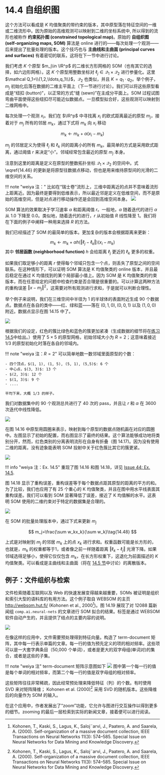 # 14.4 自组织图

这个方法可以看成是 $K$ 均值聚类的带约束的版本，其中原型落在特征空间的一维或二维流形中。因为原始的高维观测可以映射到二维的坐标系统中, 所以得到的流形也被称作 **约束拓扑图 (constrained topological map)**。原始的 **自组织图 (self-organizing maps, SOM)** 算法是 online 进行的——每次处理一个观测——后来提出了批量处理的版本。这个技巧也与 **主曲线和主曲面 (principal curves and surfaces)** 有着密切的联系，这将在下一节中进行讨论。

我们考虑 $K$ 个原型 $m_j\in \IR^p$ 的二维长方形网格的 SOM（也有其它的选择，如六边形网格）。这 $K$ 个原型用整数坐标对 $\ell_j\in\mathcal Q_1\times \mathcal Q_2$ 进行参量化。这里 $\mathcal Q_1=\\{1,2,\ldots,q_1\\}$，$\mathcal Q_2$ 也类似，并且 $K=q_1\cdot q_2$。举个例子， $m_j$ 初始化后落在数据的二维主平面上（下一节进行讨论）。我们可以将这些原型看成是“纽扣 (button)”，以正常的方式“缝 (sewn)”在主成分平面上。SOM 过程试图弯曲平面使得这些纽扣尽可能近似数据点。一旦模型拟合好，这些观测可以映射到二维网格中。

每次处理一个观测 $x_i$。我们在 $\IR^p$ 中寻找离 $x_i$ 的欧式距离最近的原型 $m_j$，接着对于 $m_j$ 所有的邻居 $m_k$，通过下式将 $m_k$ 向 $x_i$ 移动

$$
m_k\leftarrow m_k+\alpha (x_i-m_k)\tag{14.46}\label{14.46}
$$

$m_j$ 的邻居定义为使得 $\ell_j$ 和 $\ell_k$ 间的距离小的所有 $m_k$。最简单的方式是采用欧式距离，通过阈值 $r$ 来决定“小”。邻域经常包含最近的原型 $m_j$ 本身。

注意到这里的距离是定义在原型的整数拓扑坐标 $\mathcal Q_1\times \mathcal Q_2$ 的空间中。式 \eqref{14.46} 的更新是将原型往数据点移动，但也是用来维持原型间的光滑的二维空间的关系。

!!! note "weiya 注："
    比如在“瑞士卷”流形上，三维中距离近的点并不意味着流形上距离近。因为最终是要得到低维表示，所以最近邻是定义在低维空间，而不是原始的高维空间，但是对点进行移动操作还是会回到高维空间本身。
    ![](../img/14/swiss_roll.png)


SOM 算法的效果取决于学习速率 $\alpha$ 和距离阈值 $r$。一般地，$\alpha$ 随着迭代的进行 $\alpha$ 从 1.0 下降至 0.0。类似地，随着迭代的进行，$r$ 从初始值 $R$ 线性降至 1。我们将在下面的例子中阐释一种用来选择 $R$ 的方法。

我们已经描述了 SOM 的最简单的版本。更加复杂的版本会根据距离来更新：

$$
m_k\leftarrow m_k + \alpha h(\Vert \ell_j-\ell_k\Vert)(x_i-m_k)\tag{14.47}
$$
其中 **邻居函数 (neighborhood function)** $h$ 会给距离 $\ell_j$ 更近的 $\ell_k$ 更多的权重。

如果我们取足够小的距离 $r$ 使得每个邻域只包含一个点，则丢失了原型之间的空间联系。在这种情形下，可以证明 SOM 算法是 K 均值聚类的 online 版本，并且最后稳定在通过 K 均值找到的某个局部最小值上。因为 SOM 是 K 均值聚类的约束版本，而在任意给定的问题中检查约束是否合理是很重要的。可以计算这两种方法的重构误差 $\Vert x-m_j\Vert^2$，这需要对所有观测进行求和，于是就可以判断合理性。

举个例子来说明，我们在三维空间中半径为 1 的半球体的表面附近生成 90 个数据点。数据点在各自的类中——红、绿和蓝——落在 $(0,1,0),(0,0,1)$ 以及 $(1,0,0)$ 附近。数据点显示在图 14.15 中了。

![](../img/14/fig14.15.png)

根据我们的设定，红色的簇比绿色和蓝色的簇更加紧凑（生成数据的细节将在[练习 14.5](https://github.com/szcf-weiya/ESL-CN/issues/44)中给出。）使用了 $5\times 5$ 的原型网格，初始邻域大小为 $R=2$；这意味着接近 1/3 的原型初始化时落在各自的邻域内。

!!! note "weiya 注：$R = 2$"
    可以简单地数一数邻域里面原型的个数：

    - 四个顶点，$(1, 1), (1, 5), (5, 1), (5,5)$: 6 个
    - 中心点，$(3, 3)$: 13 个
    - $(2, 3)$: 12 个
    - $(1, 3)$: 9 个
    - ....

    平均下来，大概 1/3 的样子。

我们对数据集中的 90 个观测总共进行了 40 次的 pass，并且让 $r$ 和 $\alpha$ 在 3600 次迭代中线性降低。

![](../img/14/fig14.16.png)


在图 14.16 中原型用圆圈来表示，映射到每个原型的数据点随机画在对应的圆圈中。左图显示了初始的配置，而右图显示了最终的结果。这个算法能够成功地将类别分开，然而，红色类别的分离表明流形在自身有折叠（图 14.17)。因为没有使用二维的距离，没有迹象能表明 SOM 投射中关于红色簇比其它的簇更紧。

![](../img/14/fig14.17.png)

!!! info "weiya 注：Ex. 14.5"
    重现了图 14.16 和图 14.18，详见 [Issue 44: Ex. 14.5](https://github.com/szcf-weiya/ESL-CN/issues/44).

图 14.18 显示了重构误差，重构误差等于每个数据点距其原型的距离的平方的和。为了比较，我们也应用了有 25 个重心的 K 均值聚类，并且在图中用水平线表面其重构误差。我们可以看到 SOM 显著降低了误差，接近了 K 均值解的水平。这表明 SOM 使用的二维约束对于特定的数据集是合理的。

![](../img/14/fig14.18.png)

在 SOM 的批量处理版本中，通过下式来更新 $m_j$

$$
m_j=\frac{\sum w_kx_k}{\sum w_k}\tag{14.48}
$$

上式是对映射到 $m_j$ 的邻居 $m_k$ 上的点 $x_k$ 进行求和。权重函数可能是长方形的，也就是，$m_k$ 的权重都等于1，或者像之前一样随着距离 $\Vert \ell_k-\ell_j\Vert$ 光滑下降。如果邻域选得足够小，使得它仅仅包含 $m_k$，在长方形权重下，这退化为前面描述的 $K$ 均值聚类。可以看成是主曲线和主曲面（将在 [14.5 节](14.5-Principal-Components-Curves-and-Surfaces/index.html)中讨论）的离散版本。

## 例子：文件组织与检索

文件检索随着互联网以及 Web 的快速发展变得越来越重要，SOMs 被证明是组织和索引大型的语料库的有用方法。这个例子取自 WEBSOM 的主页 http://websom.hut.fi/ (Kohonen et al., 2000[^1])。图 14.19 展现了对 12088 篇新闻组 `comp.ai.neural-nets` 的文章进行 SOM 拟合的结果。标签是通过 WEBSOM 软件自动产生的，并且提供了结点的主要内容的说明。

![](../img/14/fig14.19.png)

在像这样的应用中，文件需要预处理得到特征向量。构造了 term-document 矩阵，其中每一行表示单篇的文章。每一行的值为预先定义的项的相对频率。这些项可以是一大套字典条目（50,000 个单词），或者是更大的双字母组(单词对)的集合，或者是这些的子集。

!!! note "weiya 注"
    term-document 矩阵示意图如下
    ![](../img/14/dtm1.png)
    图中第一个每一行的值是每个单词的相对频率，而第二个每一行的值是双字母组的相对频率。

这些矩阵往往非常稀疏，因此经常预处理来降低特征（列）的个数。有时使用 SVD 来对矩阵降维； Kohonen et al. (2000)[^1] 采用 SVD 的随机版本。这些降维后的向量作为 SOM 的输入。

在这个应用中，作者发展出了“zoom”功能，它允许与图进行交互操作以得到更多的细节。zooming 的最后一层检索到实际的新闻文章，接着便可以进行阅读。

[^1]: Kohonen, T., Kaski, S., Lagus, K., Saloj¨arvi, J., Paatero, A. and Saarela, A. (2000). Self-organization of a massive document collection, IEEE Transactions on Neural Networks 11(3): 574–585. Special Issue on Neural Networks for Data Mining and Knowledge Discovery.
